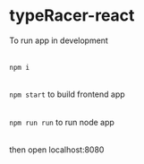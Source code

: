 # typeRacer-react

To run app in development
######
`npm i` 
######
`npm start` to build frontend app
###### 
`npm run run` to run node app
######
then open localhost:8080